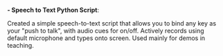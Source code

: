 
**- Speech to Text Python Script**:

Created a simple speech-to-text script that allows you to bind any key as your "push to talk", with audio cues for on/off. Actively records using default microphone and types onto screen. Used mainly for demos in teaching.
